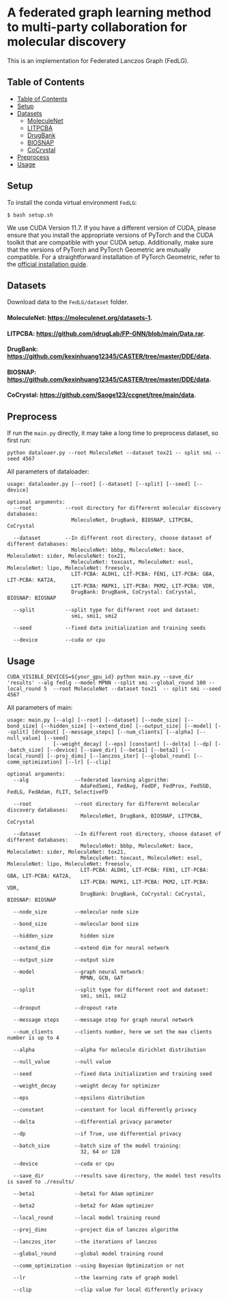 # A federated graph learning method to multi-party collaboration for molecular discovery

This is an implementation for Federated Lanczos Graph (FedLG).



## Table of Contents

- [Table of Contents](#table-of-contents)
- [Setup](#setup)
- [Datasets](#datasets)
  - [MoleculeNet](#moleculenet-httpsmoleculenetorgdatasets-1)
  - [LITPCBA](#litpcba-httpsgithubcomidruglabfp-gnnblobmaindatarar)
  - [DrugBank](#drugbank-httpsgithubcomkexinhuang12345castertreemasterddedata)
  - [BIOSNAP](#biosnap-httpsgithubcomkexinhuang12345castertreemasterddedata)
  - [CoCrystal](#cocrystal-httpsgithubcomsaoge123ccgnettreemaindata)
- [Preprocess](#preprocess)
- [Usage](#usage)

## Setup

To install the conda virtual environment `FedLG`:
```shell script
$ bash setup.sh
```
We use CUDA Version 11.7. If you have a different version of CUDA, please ensure that you install the appropriate versions of PyTorch and the CUDA toolkit that are compatible with your CUDA setup. Additionally, make sure that the versions of PyTorch and PyTorch Geometric are mutually compatible. For a straightforward installation of PyTorch Geometric, refer to the [official installation guide](https://pytorch-geometric.readthedocs.io/en/latest/notes/installation.html#).

## Datasets
Download data to the `FedLG/dataset` folder.

#### MoleculeNet: https://moleculenet.org/datasets-1.

#### LITPCBA: https://github.com/idrugLab/FP-GNN/blob/main/Data.rar.

#### DrugBank: https://github.com/kexinhuang12345/CASTER/tree/master/DDE/data.

#### BIOSNAP: https://github.com/kexinhuang12345/CASTER/tree/master/DDE/data.

#### CoCrystal: https://github.com/Saoge123/ccgnet/tree/main/data.

## Preprocess
If run the `main.py` directly, it may take a long time to preprocess dataset, so first run:
```shell script
python dataloaer.py --root MoleculeNet --dataset tox21 -- split smi --seed 4567
```
All parameters of dataloader:
```
usage: dataloader.py [--root] [--dataset] [--split] [--seed] [--device]

optional arguments:
  --root           --root directory for differernt molecular discovery databases: 
                     MoleculeNet, DrugBank, BIOSNAP, LITPCBA, CoCrystal

  --dataset        --In different root directory, choose dataset of different databases:
                     MoleculeNet: bbbp, MoleculeNet: bace, MoleculeNet: sider, MoleculeNet: tox21,
                     MoleculeNet: toxcast, MoleculeNet: esol, MoleculeNet: lipo, MoleculeNet: freesolv,
                     LIT-PCBA: ALDH1, LIT-PCBA: FEN1, LIT-PCBA: GBA, LIT-PCBA: KAT2A,
                     LIT-PCBA: MAPK1, LIT-PCBA: PKM2, LIT-PCBA: VDR,
                     DrugBank: DrugBank, CoCrystal: CoCrystal, BIOSNAP: BIOSNAP

  --split          --split type for different root and dataset:
                     smi, smi1, smi2

  --seed           --fixed data initialization and training seeds

  --device         --cuda or cpu
```

## Usage
```shell script
CUDA_VISIBLE_DEVICES=${your_gpu_id} python main.py --save_dir 'results' --alg fedlg --model MPNN --split smi --global_round 100 --local_round 5  --root MoleculeNet --dataset tox21  -- split smi --seed 4567 
```
All parameters of main:
```
usage: main.py [--alg] [--root] [--dataset] [--node_size] [--bond_size] [--hidden_size] [--extend_dim] [--output_size] [--model] [--split] [dropout] [--message_steps] [--num_clients] [--alpha] [--null_value] [--seed] 
               [--weight_decay] [--eps] [constant] [--delta] [--dp] [--batch_size] [--device] [--save_dir] [--beta1] [--beta2] [--local_round] [--proj_dims] [--lanczos_iter] [--global_round] [--comm_optimization] [--lr] [--clip]

optional arguments:
  --alg               --federated learning algorithm:
                        AdaFedSemi, FedAvg, FedDF, FedProx, FedSGD, FedLG, FedAdam, FLIT, SelectiveFD 

  --root              --root directory for differernt molecular discovery databases: 
                        MoleculeNet, DrugBank, BIOSNAP, LITPCBA, CoCrystal

  --dataset           --In different root directory, choose dataset of different databases:
                        MoleculeNet: bbbp, MoleculeNet: bace, MoleculeNet: sider, MoleculeNet: tox21,
                        MoleculeNet: toxcast, MoleculeNet: esol, MoleculeNet: lipo, MoleculeNet: freesolv,
                        LIT-PCBA: ALDH1, LIT-PCBA: FEN1, LIT-PCBA: GBA, LIT-PCBA: KAT2A,
                        LIT-PCBA: MAPK1, LIT-PCBA: PKM2, LIT-PCBA: VDR,
                        DrugBank: DrugBank, CoCrystal: CoCrystal, BIOSNAP: BIOSNAP

  --node_size         --molecular node size

  --bond_size         --molecular bond size

  --hidden_size         hidden size

  --extend_dim        --extend dim for neural network

  --output_size       --output size

  --model             --graph neural network:
                        MPNN, GCN, GAT

  --split             --split type for different root and dataset:
                        smi, smi1, smi2

  --drooput           --dropout rate

  --message steps     --message step for graph neural network

  --num_clients       --clients number, here we set the max clients number is up to 4

  --alpha             --alpha for molecule dirichlet distribution

  --null_value        --null value

  --seed              --fixed data initialization and training seed

  --weight_decay      --weight decay for optimizer

  --eps               --epsilons distribution

  --constant          --constant for local differently privacy

  --delta             --differential privacy parameter

  --dp                --if True, use differential privacy

  --batch_size        --batch size of the model training:
                        32, 64 or 128

  --device            --cuda or cpu

  --save_dir          --results save directory, the model test results is saved to ./results/

  --beta1             --beta1 for Adam optimizer

  --beta2             --beta2 for Adam optimizer

  --local_round       --local model training round

  --proj_dims         --project dim of lanczos algorithm

  --lanczos_iter      --the iterations of lanczos

  --global_round      --global model training round

  --comm_optimization --using Bayesian Optimization or not

  --lr                --the learning rate of graph model

  --clip              --clip value for local differently privacy
```
